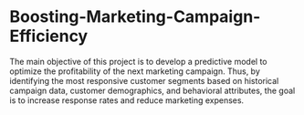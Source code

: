 # Boosting-Marketing-Campaign-Efficiency
The main objective of this project is to develop a predictive model to optimize the profitability of the next marketing campaign. Thus, by identifying the most responsive customer segments based on historical campaign data, customer demographics, and behavioral attributes, the goal is to increase response rates and reduce marketing expenses.
